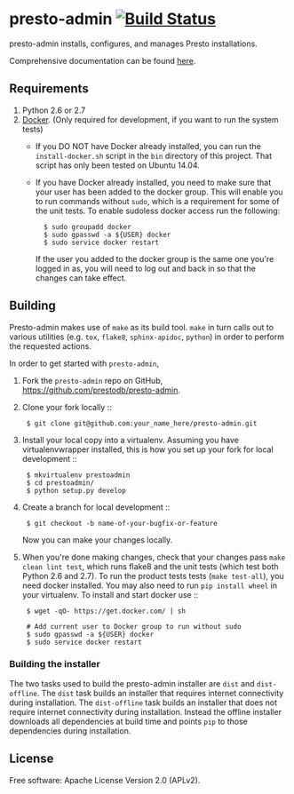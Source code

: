 # presto-admin [![Build Status](https://travis-ci.org/prestodb/presto-admin.svg?branch=master)](https://travis-ci.org/prestodb/presto-admin)

presto-admin installs, configures, and manages Presto installations.

Comprehensive documentation can be found [here](http://prestodb.github.io/presto-admin/).

## Requirements

1. Python 2.6 or 2.7
2. [Docker](https://www.docker.com/). (Only required for development, if you want to run the system tests)
    * If you DO NOT have Docker already installed, you can run the `install-docker.sh`
      script in the `bin` directory of this project. That script has only been tested on
      Ubuntu 14.04.
    * If you have Docker already installed, you need to make sure that your user has
      been added to the docker group. This will enable you to run commands without `sudo`,
      which is a requirement for some of the unit tests. To enable sudoless docker access
      run the following:

            $ sudo groupadd docker
            $ sudo gpasswd -a ${USER} docker
            $ sudo service docker restart

      If the user you added to the docker group is the same one you're logged in as, you will
      need to log out and back in so that the changes can take effect.

## Building

Presto-admin makes use of `make` as its build tool. `make` in turn calls out to various utilities (e.g.
`tox`, `flake8`, `sphinx-apidoc`, `python`) in order to perform the requested actions.

In order to get started with `presto-admin`,

1. Fork the `presto-admin` repo on GitHub, https://github.com/prestodb/presto-admin.
2. Clone your fork locally ::

        $ git clone git@github.com:your_name_here/presto-admin.git

3. Install your local copy into a virtualenv. Assuming you have virtualenvwrapper installed, this is how you set up your fork for local development ::

        $ mkvirtualenv prestoadmin
        $ cd prestoadmin/
        $ python setup.py develop

4. Create a branch for local development ::

        $ git checkout -b name-of-your-bugfix-or-feature

     Now you can make your changes locally.

5. When you're done making changes, check that your changes pass `make clean lint test`, which runs flake8 and the unit tests (which test both Python 2.6 and 2.7).
To run the product tests tests (`make test-all`), you need docker installed. You may also need to run `pip install wheel` in your virtualenv. To install and start docker use ::

        $ wget -qO- https://get.docker.com/ | sh

        # Add current user to Docker group to run without sudo
        $ sudo gpasswd -a ${USER} docker
        $ sudo service docker restart


### Building the installer

The two tasks used to build the presto-admin installer are `dist` and
`dist-offline`. The `dist` task builds an installer that requires internet
connectivity during installation. The `dist-offline` task builds an installer
that does not require internet connectivity during installation. Instead the
offline installer downloads all dependencies at build time and points `pip` to
those dependencies during installation.

## License

Free software: Apache License Version 2.0 (APLv2).
